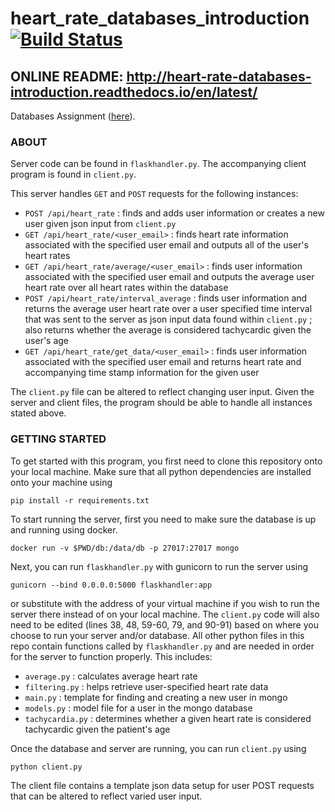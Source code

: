 # heart_rate_databases_introduction [![Build Status](https://travis-ci.org/pcg15/heart_rate_databases_introduction.svg?branch=master)](https://travis-ci.org/pcg15/heart_rate_databases_introduction)
## ONLINE README: http://heart-rate-databases-introduction.readthedocs.io/en/latest/
Databases Assignment ([here](https://github.com/mlp6/Medical-Software-Design/blob/master/Lectures/databases/main.md#mini-projectassignment)).

### ABOUT

Server code can be found in `flaskhandler.py`. The accompanying client program is found in `client.py`.

This server handles `GET` and `POST` requests for the following instances:
* `POST /api/heart_rate` : finds and adds user information or creates a new user given json input from `client.py`
* `GET /api/heart_rate/<user_email>` : finds heart rate information associated with the specified user email and outputs all of the user's heart rates
* `GET /api/heart_rate/average/<user_email>` : finds user information associated with the specified user email and outputs the average user heart rate over all heart rates within the database
* `POST /api/heart_rate/interval_average` : finds user information and returns the average user heart rate over a user specified time interval that was sent to the server as json input data found within `client.py` ; also returns whether the average is considered tachycardic given the user's age
* `GET /api/heart_rate/get_data/<user_email>` : finds user information associated with the specified user email and returns heart rate and accompanying time stamp information for the given user

The `client.py` file can be altered to reflect changing user input. Given the server and client files, the program should be able to handle all instances stated above.

### GETTING STARTED

To get started with this program, you first need to clone this repository onto your local machine. Make sure that all python dependencies are installed onto your machine using 
```
pip install -r requirements.txt
```
To start running the server, first you need to make sure the database is up and running using docker.
```
docker run -v $PWD/db:/data/db -p 27017:27017 mongo
```
Next, you can run `flaskhandler.py` with gunicorn to run the server using
```
gunicorn --bind 0.0.0.0:5000 flaskhandler:app
```
or substitute with the address of your virtual machine if you wish to run the server there instead of on your local machine. The `client.py` code will also need to be edited (lines 38, 48, 59-60, 79, and 90-91) based on where you choose to run your server and/or database.
All other python files in this repo contain functions called by `flaskhandler.py` and are needed in order for the server to function properly. This includes:
* `average.py` : calculates average heart rate
* `filtering.py` : helps retrieve user-specified heart rate data
* `main.py` : template for finding and creating a new user in mongo
* `models.py` : model file for a user in the mongo database
* `tachycardia.py` : determines whether a given heart rate is considered tachycardic given the patient's age

Once the database and server are running, you can run `client.py` using 
```
python client.py
```
The client file contains a template json data setup for user POST requests that can be altered to reflect varied user input.
